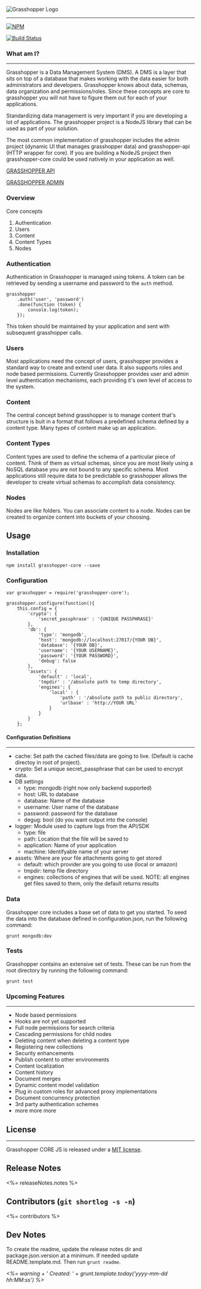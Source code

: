 ![Grasshopper Logo](https://s3.amazonaws.com/SolidInteractive/images/grasshopper/grasshopper-core.jpg)

---------------------------------------------------------------

[![NPM](https://nodei.co/npm/grasshopper-core.png)](https://nodei.co/npm/grasshopper-core/)

[![Build Status](https://travis-ci.org/Solid-Interactive/grasshopper-core-nodejs.png?branch=master)](https://travis-ci.org/Solid-Interactive/grasshopper-core-nodejs)


### What am I?

------------------------------------------------------------------

Grasshopper is a Data Management System (DMS). A DMS is a layer that sits on top of a database that makes working with the data easier for both administrators and developers. Grasshopper knows about data, schemas, data organization and permissions/roles. Since these concepts are core to grasshopper you will not have to figure them out for each of your applications.

Standardizing data management is very important if you are developing a lot of applications. The grasshopper project is a NodeJS library that can be used as part of your solution.

The most common implementation of grasshopper includes the admin project (dynamic UI that manages grasshopper data) and grasshopper-api (HTTP wrapper for core). If you are building a NodeJS project then grasshopper-core could be used natively in your application as well.


[GRASSHOPPER API](https://github.com/Solid-Interactive/grasshopper-api-js)

[GRASSHOPPER ADMIN](https://github.com/Solid-Interactive/grasshopper-admin)



### Overview

Core concepts

1. Authentication
2. Users
3. Content
4. Content Types
5. Nodes


### Authentication
Authentication in Grasshopper is managed using tokens. A token can be retrieved by sending a username and password to the ```auth``` method. 

```
grasshopper
    .auth('user', 'password')
    .done(function (token) {
        console.log(token);
    });
```
This token should be maintained by your application and sent with subsequent grasshopper calls.

### Users
Most applications need the concept of users, grasshopper provides a standard way to create and extend user data. It also supports roles and node based permissions.  Currently Grasshopper provides user and admin level authentication mechanisms, each providing it's own level of access to the system.

### Content
The central concept behind grasshopper is to manage content that's structure is buit in a format that follows a predefined schema defined by a content type. Many types of content make up an application.

### Content Types
Content types are used to define the schema of a particular piece of content. Think of them as virtual schemas, since you are most likely using a NoSQL database you are not bound to any specific schema. Most applications still require data to be predictable so grasshopper allows the developer to create virtual schemas to accomplish data consistency.

### Nodes
Nodes are like folders. You can associate content to a node. Nodes can be created to organize content into buckets of your choosing.


## Usage

### Installation
```
npm install grasshopper-core --save
```
### Configuration
```
var grasshopper = require('grasshopper-core');

grasshopper.configure(function(){
    this.config = {
        'crypto': {
            'secret_passphrase' : '{UNIQUE PASSPHRASE}'
        },
        'db': {
            'type': 'mongodb',
            'host': 'mongodb://localhost:27017/{YOUR DB}',
            'database': '{YOUR DB}',
            'username': '{YOUR USERNAME}',
            'password': '{YOUR PASSWORD}',
            'debug': false
        },
        'assets': {
            'default' : 'local',
            'tmpdir' : '/absolute path to temp directory',
            'engines': {
                'local' : {
                    'path' : '/absolute path to public directory',
                    'urlbase' : 'http://YOUR URL'
                }
            }
        }
    };
```
#### Configuration Definitions

------------------------------------------------------------------

* cache: Set path the cached files/data are going to live. (Default is cache directoy in root of project).
* crypto: Set a unique secret_passphrase that can be used to encrypt data.
* DB settings
    * type: mongodb (right now only backend supported)
    * host: URL to database
    * database: Name of the database
    * username: User name of the database
    * password: password for the database
    * degug: bool (do you want output into the console)
* logger: Module used to capture logs from the API/SDK
    * type: file
    * path: Location that the file will be saved to
    * application: Name of your application
    * machine: Identifyable name of your server
* assets: Where are your file attachments going to get stored
    * default: which provider are you going to use (local or amazon)
    * tmpdir: temp file directory
    * engines: collections of engines that will be used. NOTE: all engines get files saved to them, only the default returns results

### Data
Grasshopper core includes a base set of data to get you started.  To seed the data into the database defined in configuration.json, run the following command:

```
grunt mongodb:dev
```

### Tests
Grasshopper contains an extensive set of tests. These can be run from the root directory by running the following command:

```
grunt test
```


### Upcoming Features

-------------------------------------------------------

* Node based permissions
* Hooks are not yet supported
* Full node permissions for search criteria
* Cascading permissions for child nodes
* Deleting content when deleting a content type
* Registering new collections
* Security enhancements
* Publish content to other environments
* Content localization
* Content history
* Document merges
* Dynamic content model validation
* Plug in custom roles for advanced proxy implementations
* Document concurrency protection
* 3rd party authentication schemes
* more more more


## License

-------------------------------------------------------

Grasshopper CORE JS is released under a [MIT license](https://github.com/Solid-Interactive/grasshopper-core-nodejs/blob/master/LICENSE).

## Release Notes

<%= releaseNotes.notes %>

## Contributors (`git shortlog -s -n`)

<%= contributors %>

## Dev Notes

To create the readme, update the release notes dir and package.json.version at a minimum. If needed update README.template.md.
Then run `grunt readme`.

_<%= warning + ' Created: ' + grunt.template.today('yyyy-mm-dd hh:MM:ss') %>_